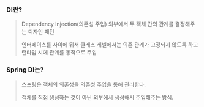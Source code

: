 ### DI란?
> Dependency Injection(의존성 주입) 외부에서 두 객체 간의 관계를 결정해주는 디자인 패턴
>
> 인터페이스를 사이에 둬서 클래스 레벨에서는 의존 관계가 고정되지 않도록 하고 런타임 시에 관계를 동적으로 주입

### Spring DI는?
> 스프링은 객체의 의존성을 의존성 주입을 통해 관리한다.
>
> 객체를 직접 생성하는 것이 아닌 외부에서 생성해서 주입해주는 방식.
